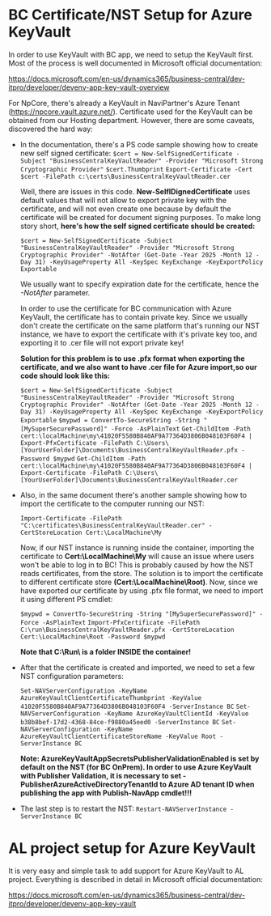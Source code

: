 
# BC Certificate/NST Setup for Azure KeyVault
In order to use KeyVault with BC app, we need to setup the KeyVault first. Most of the process is well documented in Microsoft official documentation:

https://docs.microsoft.com/en-us/dynamics365/business-central/dev-itpro/developer/devenv-app-key-vault-overview

For NpCore, there's already a KeyVault in NaviPartner's Azure Tenant (https://npcore.vault.azure.net/). Certificate used for the KeyVault can be obtained from our Hosting department.
However, there are some caveats, discovered the hard way: 
- In the documentation, there's a PS code sample showing how to create new self signed certificate:
`$cert = New-SelfSignedCertificate -Subject "BusinessCentralKeyVaultReader" -Provider "Microsoft Strong Cryptographic Provider"`
`$cert.Thumbprint`
`Export-Certificate -Cert $cert -FilePath c:\certs\BusinessCentralKeyVaultReader.cer`

  Well, there are issues in this code. **New-SelflDignedCertificate** uses default values that will not allow to export private key with the certificate, and will not even create one because by default the certificate will be created for document signing purposes. To make long story short, **here's how the self signed certificate should be created:**

  `$cert = New-SelfSignedCertificate -Subject "BusinessCentralKeyVaultReader" -Provider "Microsoft Strong Cryptographic Provider" -NotAfter (Get-Date -Year 2025 -Month 12 -Day 31) -KeyUsageProperty All -KeySpec KeyExchange -KeyExportPolicy Exportable`

  We usually want to specify expiration date for the certificate, hence the _-NotAfter_ parameter.

  In order to use the certificate for BC communication with Azure KeyVault, the certificate has to contain private key. Since we usually don't create the certificate on the same platform that's running our NST instance, we have to export the certificate with it's private key too, and exporting it to .cer file will not export private key!

  **Solution for this problem is to use .pfx format when exporting the certificate, and we also want to have .cer file for Azure import,so our code should look like this:**

  `$cert = New-SelfSignedCertificate -Subject "BusinessCentralKeyVaultReader" -Provider "Microsoft Strong Cryptographic Provider" -NotAfter (Get-Date -Year 2025 -Month 12 -Day 31) -KeyUsageProperty All -KeySpec KeyExchange -KeyExportPolicy Exportable`
`$mypwd = ConvertTo-SecureString -String "[MySuperSecurePassword]" -Force -AsPlainText`
`Get-ChildItem -Path cert:\localMachine\my\41020F5580B840AF9A77364D3806B048103F60F4 | Export-PfxCertificate -FilePath C:\Users\[YourUserFolder]\Documents\BusinessCentralKeyVaultReader.pfx -Password $mypwd`
`Get-ChildItem -Path cert:\localMachine\my\41020F5580B840AF9A77364D3806B048103F60F4 | Export-Certificate -FilePath C:\Users\[YourUserFolder]\Documents\BusinessCentralKeyVaultReader.cer`

- Also, in the same document there's another sample showing how to import the certificate to the computer running our NST:

  `Import-Certificate -FilePath "C:\certificates\BusinessCentralKeyVaultReader.cer" -CertStoreLocation Cert:\LocalMachine\My`

  Now, if our NST instance is running inside the container, importing the certificate to **Cert:\LocalMachine\My** will cause an issue where users won't be able to log in to BC! This is probably caused by how the NST reads certificates, from the store. The solution is to import the certificate to different certificate store **(Cert:\LocalMachine\Root)**. Now, since we have exported our certificate by using .pfx file format, we need to import it using different PS cmdlet:

  `$mypwd = ConvertTo-SecureString -String "[MySuperSecurePassword]" -Force -AsPlainText`
  `Import-PfxCertificate -FilePath C:\run\BusinessCentralKeyVaultReader.pfx -CertStoreLocation Cert:\LocalMachine\Root -Password $mypwd`

  **Note that C:\Run\ is a folder INSIDE the container!**
  
- After that the certificate is created and imported, we need to set a few NST configuration parameters:

  `Set-NAVServerConfiguration -KeyName AzureKeyVaultClientCertificateThumbprint -KeyValue 41020F5580B840AF9A77364D3806B048103F60F4 -ServerInstance BC`
`Set-NAVServerConfiguration -KeyName AzureKeyVaultClientId -KeyValue b38b8bef-17d2-4368-84ce-f9880a45eed0 -ServerInstance BC`
`Set-NAVServerConfiguration -KeyName AzureKeyVaultClientCertificateStoreName -KeyValue Root -ServerInstance BC`

  **Note: AzureKeyVaultAppSecretsPublisherValidationEnabled is set by default on the NST (for BC OnPrem). In order to use Azure KeyVault with Publisher Validation, it is necessary to set -PublisherAzureActiveDirectoryTenantId to Azure AD tenant ID when publishing the app with Publish-NavApp cmdlet!!!**

- The last step is to restart the NST:
`Restart-NAVServerInstance -ServerInstance BC`

# AL project setup for Azure KeyVault

It is very easy and simple task to add support for Azure KeyVault to AL project. Everything is described in detail in Microsoft official documentation:

https://docs.microsoft.com/en-us/dynamics365/business-central/dev-itpro/developer/devenv-app-key-vault

